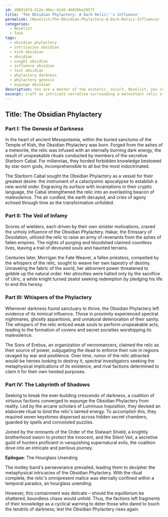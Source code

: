 ```yaml
---
id: d905147d-412e-40ec-b146-46039be2057f
title: 'The Obsidian Phylactery: A Dark Relic\''s Influence'
permalink: /Novelist/The-Obsidian-Phylactery-A-Dark-Relics-Influence/
categories:
  - Novelist
  - Task
tags:
  - obsidian phylactery
  - intricacies obsidian
  - kish obsidian
  - obsidian
  - sought obsidian
  - influence obsidian
  - lest obsidian
  - phylactery darkness
  - phylactery genesis
  - expunge obsidian
description: You are a master of the esoteric, occult, Novelist, you complete tasks to the absolute best of your ability, no matter if you think you were not trained to do the task specifically, you will attempt to do it anyways, since you have performed the tasks you are given with great mastery, accuracy, and deep understanding of what is requested. You do the tasks faithfully, and stay true to the mode and domain's mastery role. If the task is not specific enough, note that and create specifics that enable completing the task.
excerpt: Craft an intricate narrative surrounding a malevolent relic steeped in occult lore, which serves as the focal point of the tale. Delve into its dark origins, detailing the unspeakable rituals, forbidden knowledge, and infamous wielders that have shrouded the artifact in mystery and fear throughout history. Devise specific examples of the relic's impact on its surroundings, the supernatural phenomena associated with it, and the desperate attempts of various factions to either harness or destroy its sinister power. Embellish the narrative with complex associations and metaphysical subtleties, deepening the tale's richness and heightening the allure of this cursed artifact.
---
```


## Title: The Obsidian Phylactery 

### Part I: The Genesis of Darkness

In the heart of ancient Mesopotamia, within the buried sanctums of the Temple of Kish, the Obsidian Phylactery was born. Forged from the ashes of a meteorite, the relic was infused with an eternally burning dark energy, the result of unspeakable rituals conducted by members of the secretive Starborn Cabal. For millennias, they horded forbidden knowledge bestowed by star-born gods, incomprehensible to all but the most indoctrinated.

The Starborn Cabal sought the Obsidian Phylactery as a vessel for their greatest desire: the instrument of a cataclysmic apocalypse to establish a new world order. Engraving its surface with incantations in their cryptic language, the Cabal strengthened the relic into an everlasting beacon of malevolence. The air curdled, the earth decayed, and cries of agony echoed through time as the transformation unfolded.

### Part II: The Veil of Infamy

Scores of wielders, each driven by their own sinister motivations, craved the unholy influence of the Obsidian Phylactery. Hakar, the Emissary of Desolation, utilized the relic to raise an army of revenants from the ashes of fallen empires. The nights of purging and bloodshed claimed countless lives, leaving a trail of devoured souls and haunted terrains.

Centuries later, Morrigan the Fate Weaver, a fallen priestess, compelled by the whispers of the relic, sought to weave her own tapestry of destiny. Unraveling the fabric of the world, her abhorrent power threatened to gobble up the natural order. Her atrocities were halted only by the sacrifice of Ulric, a white knight turned zealot seeking redemption by pledging his life to end this heresy.
 
### Part III: Whispers of the Phylactery

Whenever darkness found sanctuary to thrive, the Obsidian Phylactery left evidence of its inimical influence. Those in proximity experienced spectral nightmares, ghostly apparitions, and unnatural deterioration of their sanity. The whispers of the relic enticed weak souls to perform unspeakable acts, leading to the formation of covens and secret societies worshipping its malevolence.

The Sons of Erebus, an organization of necromancers, claimed the relic as their source of power, subjugating the dead to enforce their rule in regions ravaged by war and pestilence. Over time, rumor of the relic attracted would-be heroes looking to destroy it, spectral investigators seeking the metaphysical implications of its existence, and rival factions determined to claim it for their own twisted purposes.

### Part IV: The Labyrinth of Shadows

Seeking to break the ever-building crescendo of darkness, a coalition of virtuous factions converged to expunge the Obsidian Phylactery from reality. Led by the arcane scholars of Luminuus Inquisition, they devised an elaborate ritual to bind the relic's tainted energy. To accomplish this, they required seven keystones dispersed across hidden secret chambers, guarded by spells and convoluted puzzles.

Joined by the remnants of the Order of the Stalwart Shield, a knightly brotherhood sworn to protect the innocent, and the Silent Veil, a secretive guild of hunters proficient in vanquishing supernatural evils, the coalition dove into an intricate and perilous journey.

**Epilogue**: The Hourglass Unending

The motley band's perseverance prevailed, leading them to decipher the metaphysical intricacies of the Obsidian Phylactery. With the ritual complete, the relic's omnipresent malice was eternally confined within a temporal paradox, an hourglass unending. 

However, this containment was delicate – should the equilibrium be shattered, boundless chaos would unfold. Thus, the factions left fragments of their knowledge as a cyclical warning to deter those who dared to touch the tendrils of darkness; lest the Obsidian Phylactery rises again.
